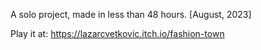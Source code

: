 A solo project, made in less than 48 hours. [August, 2023]

Play it at: https://lazarcvetkovic.itch.io/fashion-town
